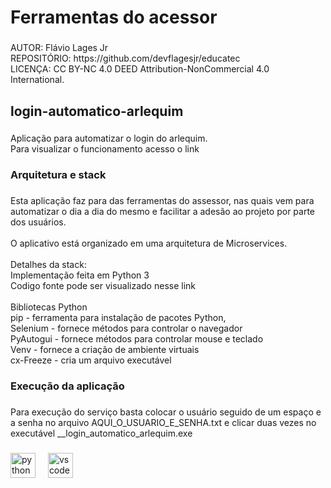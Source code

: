 <h1 align="left">Ferramentas do acessor</h1>

###

<p align="left">AUTOR: Flávio Lages Jr<br>REPOSITÓRIO: https://github.com/devflagesjr/educatec<br>LICENÇA: CC BY-NC 4.0 DEED Attribution-NonCommercial 4.0 International.</p>

###

<p align="left"></p>

###

<p align="left"></p>

###

<p align="left"></p>

###

<p align="left"></p>

###

<h2 align="left">login-automatico-arlequim</h2>

###

<p align="left">Aplicação para automatizar o login do arlequim.<br>Para visualizar o funcionamento acesso o link</p>

###

<h3 align="left">Arquitetura e stack</h3>

###

<p align="left">Esta aplicação faz para das ferramentas do assessor, nas quais vem para automatizar o dia a dia do mesmo e facilitar a adesão ao projeto por parte dos usuários.<br> <br>O aplicativo está organizado em uma arquitetura de Microservices.<br><br>Detalhes da stack:<br>Implementação feita em Python 3<br>Codigo fonte pode ser visualizado nesse link<br><br>Bibliotecas Python<br>pip - ferramenta para instalação de pacotes Python, <br>Selenium - fornece métodos para controlar o navegador<br>PyAutogui - fornece métodos para controlar mouse e teclado<br>Venv - fornece a criação de ambiente virtuais<br>cx-Freeze - cria um arquivo executável</p>

###

<h3 align="left">Execução da aplicação</h3>

###

<p align="left">Para execução do serviço basta colocar o usuário seguido de um espaço e a senha no arquivo AQUI_O_USUARIO_E_SENHA.txt e clicar duas vezes no executável __login_automatico_arlequim.exe</p>

###

<div align="left">
  <img src="https://cdn.jsdelivr.net/gh/devicons/devicon/icons/python/python-original.svg" height="40" alt="python logo"  />
  <img width="12" />
  <img src="https://cdn.jsdelivr.net/gh/devicons/devicon/icons/vscode/vscode-original.svg" height="40" alt="vscode logo"  />
</div>

###